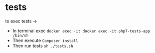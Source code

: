 # tests

to exec tests -> 

 - In terminal exec `docker exec -it docker exec -it php7-tests-app /bin/sh`
 - Then execute `Composer install`
 - Then run tests `sh ./tests.sh`
